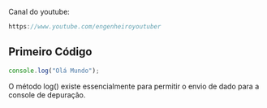 Canal do youtube:

```js
https://www.youtube.com/engenheiroyoutuber
```

## Primeiro Código

```js
console.log("Olá Mundo");
```

O método log() existe essencialmente para permitir o envio de dado para a
console de depuração.
